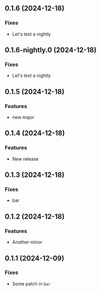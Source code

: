 ## 0.1.6 (2024-12-18)

### Fixes

- Let's test a nightly

## 0.1.6-nightly.0 (2024-12-18)

### Fixes

- Let's test a nightly

## 0.1.5 (2024-12-18)

### Features

- new major

## 0.1.4 (2024-12-18)

### Features

- New release

## 0.1.3 (2024-12-18)

### Fixes

- bar

## 0.1.2 (2024-12-18)

### Features

- Another minor

## 0.1.1 (2024-12-09)

### Fixes

- Some patch in `bar`
